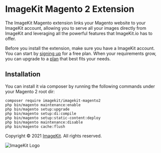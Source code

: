 # ImageKit Magento 2 Extension

The ImageKit Magento extension links your Magento website to your ImageKit account, allowing you to serve all your images directly from ImageKit and leveraging all the powerful features that ImageKit.io has to offer.

Before you install the extension, make sure you have a ImageKit account. You can start by [signing up](https://imagekit.io/registration) for a free plan. When your requirements grow, you can upgrade to a [plan](https://imagekit.io/plans/) that best fits your needs.

## Installation

You can install it via composer by running the following commands under your Magento 2 root dir:

```
composer require imagekit/imagekit-magento2
php bin/magento maintenance:enable
php bin/magento setup:upgrade
php bin/magento setup:di:compile
php bin/magento setup:static-content:deploy
php bin/magento maintenance:disable
php bin/magento cache:flush
```



Copyright © 2021 [ImageKit](https://imagekit.io/). All rights reserved.

![ImageKit Logo](https://ik.imagekit.io/ikmedia/tr:w-200/logo/light3x_T4-2dKENMe.png)
